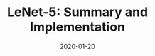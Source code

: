 ---
layout: post
is_post: on
post_url : "https://hackmd.io/@bouteille/S1WvJyqmI"
title:  "LeNet-5: Summary and Implementation"
date:   2020-01-20
keywords: ""
categories: [deep-learning]
tags: [Convolutional Neural Network, Computer Vision, Research Paper]
icon: fas fa-book
---